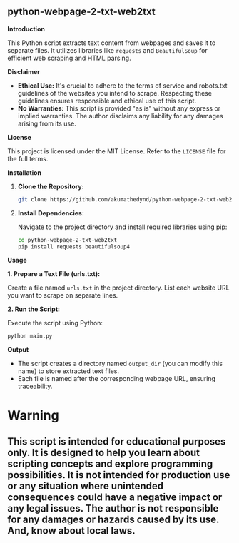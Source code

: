 ## python-webpage-2-txt-web2txt ##

**Introduction**

This Python script extracts text content from webpages and saves it to separate files. It utilizes libraries like `requests` and `BeautifulSoup` for efficient web scraping and HTML parsing.

**Disclaimer**

* **Ethical Use:** It's crucial to adhere to the terms of service and robots.txt guidelines of the websites you intend to scrape. Respecting these guidelines ensures responsible and ethical use of this script.
* **No Warranties:** This script is provided "as is" without any express or implied warranties. The author disclaims any liability for any damages arising from its use.

**License**
 
This project is licensed under the MIT License. Refer to the `LICENSE` file for the full terms.

**Installation**

1. **Clone the Repository:**

   ```bash
   git clone https://github.com/akumathedynd/python-webpage-2-txt-web2txt.git
   ```

2. **Install Dependencies:**

   Navigate to the project directory and install required libraries using pip:

   ```bash
   cd python-webpage-2-txt-web2txt
   pip install requests beautifulsoup4
   ```

**Usage**

**1. Prepare a Text File (urls.txt):**

   Create a file named `urls.txt` in the project directory. List each website URL you want to scrape on separate lines.

**2. Run the Script:**

   Execute the script using Python:

   ```bash
   python main.py
   ```

**Output**

- The script creates a directory named `output_dir` (you can modify this name) to store extracted text files.
- Each file is named after the corresponding webpage URL, ensuring traceability.



# Warning

## This script is intended for educational purposes only. It is designed to help you learn about scripting concepts and explore programming possibilities. It is not intended for production use or any situation where unintended consequences could have a negative impact or any legal issues.  The author is not responsible for any damages or hazards caused by its use. And, know about local laws.
